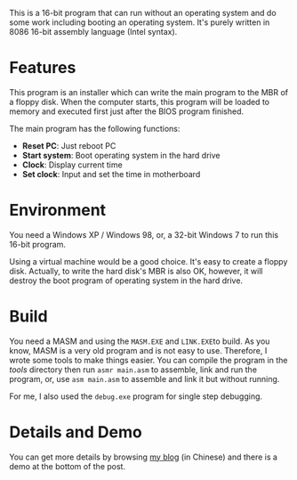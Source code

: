 This is a 16-bit program that can run without an operating system and do some work including booting an operating system. It's purely written in 8086 16-bit assembly language (Intel syntax). 

# Features

This program is an installer which can write the main program to the MBR of a floppy disk. When the computer starts, this program will be loaded to memory and executed first just after the BIOS program finished.

The main program has the following functions:

* **Reset PC**: Just reboot PC
* **Start system**: Boot operating system in the hard drive
* **Clock**: Display current time
* **Set clock**: Input and set the time in motherboard

# Environment

You need a Windows XP / Windows 98, or, a 32-bit Windows 7 to run this 16-bit program.

Using a virtual machine would be a good choice. It's easy to create a floppy disk. Actually, to write the hard disk's MBR is also OK, however, it will destroy the boot program of operating system in the hard drive.

# Build

You need a MASM and using the `MASM.EXE` and `LINK.EXE`to build. As you know, MASM is a very old program and is not easy to use. Therefore, I wrote some tools to make things easier. You can compile the program in the *tools* directory then run `asmr main.asm` to assemble, link and run the program, or, use `asm main.asm` to assemble and link it but without running.

For me, I also used the `debug.exe` program for single step debugging.

# Details and Demo

You can get more details by browsing [my blog](https://debug.fanzheng.org/post/an-operating-system-independent-assembly-program.html) (in Chinese) and there is a demo at the bottom of the post.

